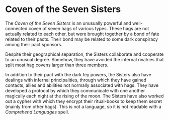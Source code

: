 # Coven of the Seven Sisters

The _Coven of the Seven Sisters_ is an unusually powerful and well-connected coven of seven hags of various types. These hags are not actually related to each other, but were brought together by a bond of fate related to their pacts. Their bond may be related to some dark conspiracy among their pact sponsors.

Despite their geographical separation, the Sisters collaborate and cooperate to an unusual degree. Somehow, they have avoided the internal rivalries that split most hag covens larger than three members.

In addition to their pact with the dark fey powers, the Sisters also have dealings with infernal principalities, through which they have gained contacts, allies and abilities not normally associated with hags. They have developed a protocol by which they communicate with one another magically each night at the rising of the moon. The Sisters have also worked out a cypher with which they encrypt their ritual-books to keep them secret (mainly from other hags). This is not a language, so it is not readable with a _Comprehend Languages_ spell.